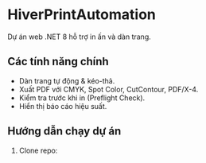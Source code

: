 # HiverPrintAutomation
Dự án web .NET 8 hỗ trợ in ấn và dàn trang.

## Các tính năng chính
- Dàn trang tự động & kéo-thả.
- Xuất PDF với CMYK, Spot Color, CutContour, PDF/X-4.
- Kiểm tra trước khi in (Preflight Check).
- Hiển thị báo cáo hiệu suất.

## Hướng dẫn chạy dự án
1. Clone repo:

